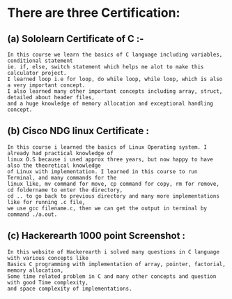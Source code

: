 # There are three Certification:
## (a) Sololearn Certificate of C :- 
    In this course we learn the basics of C language including variables, conditional statement 
    ie. if, else, switch statement which helps me alot to make this calculator project.
    I learned loop i.e for loop, do while loop, while loop, which is also a very important concept.
    I also learned many other important concepts including array, struct, detailed about header files,
    and a huge knowledge of memory allocation and exceptional handling concept.
    
## (b) Cisco NDG linux Certificate :
    In this course i learned the basics of Linux Operating system. I already had practical knowledge of 
    linux O.S because i used approx three years, but now happy to have also the theoretical knowledge 
    of Linux with implementation. I learned in this course to run Terminal, and many commands for the 
    linux like, mv command for move, cp command for copy, rm for remove, cd foldername to enter the directory,
    cd .. to go back to previous directory and many more implementations like for running .c file,
    we use gcc filename.c, then we can get the output in terminal by command ./a.out.

## (c) Hackerearth 1000 point Screenshot :
    In this website of Hackerearth i solved many questions in C language with various concepts like
    Basics C programming with implementation of array, pointer, factorial, memory allocation, 
    Some time related problem in C and many other concepts and question with good Time complexity,
    and space complexity of implementations.
